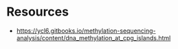 # Resources

* https://ycl6.gitbooks.io/methylation-sequencing-analysis/content/dna_methylation_at_cpg_islands.html
